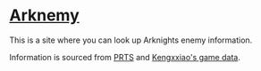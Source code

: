 # [Arknemy](https://arknemy.github.io/enemy/)
This is a site where you can look up Arknights enemy information.

Information is sourced from [PRTS](https://prts.wiki/w/%E9%A6%96%E9%A1%B5) and [Kengxxiao's game data](https://github.com/Kengxxiao/ArknightsGameData).
